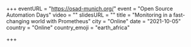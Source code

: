 +++
eventURL = "https://osad-munich.org/"
event = "Open Source Automation Days"
video = ""
slidesURL = ""
title = "Monitoring in a fast-changing world with Prometheus"
city = "Online"
date = "2021-10-05"
country = "Online"
country_emoji = "earth_africa"

+++

